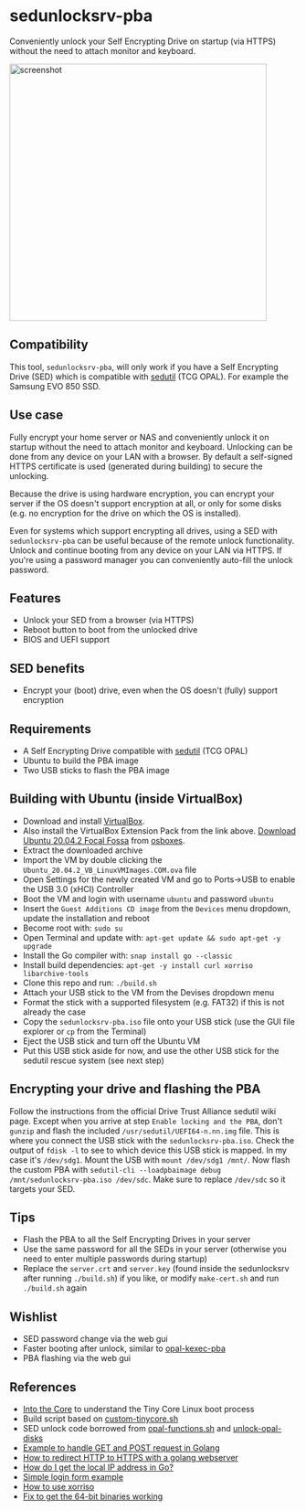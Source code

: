 # sedunlocksrv-pba
Conveniently unlock your Self Encrypting Drive on startup (via HTTPS) without the need to attach monitor and keyboard.

<img width="450" alt="screenshot" src="https://user-images.githubusercontent.com/2871973/118311084-ba41f400-b4ef-11eb-987d-13834a31c034.png">

## Compatibility
This tool, `sedunlocksrv-pba`, will only work if you have a Self Encrypting Drive (SED) which is compatible with [sedutil](https://github.com/Drive-Trust-Alliance/sedutil) (TCG OPAL). For example the Samsung EVO 850 SSD.

## Use case
Fully encrypt your home server or NAS and conveniently unlock it on startup without the need to attach monitor and keyboard. Unlocking can be done from any device on your LAN with a browser. By default a self-signed HTTPS certificate is used (generated during building) to secure the unlocking.

Because the drive is using hardware encryption, you can encrypt your server if the OS doesn't support encryption at all, or only for some disks (e.g. no encryption for the drive on which the OS is installed).

Even for systems which support encrypting all drives, using a SED with `sedunlocksrv-pba` can be useful because of the remote unlock functionality. Unlock and continue booting from any device on your LAN via HTTPS. If you're using a password manager you can conveniently auto-fill the unlock password.

## Features
- Unlock your SED from a browser (via HTTPS)
- Reboot button to boot from the unlocked drive
- BIOS and UEFI support

## SED benefits
- Encrypt your (boot) drive, even when the OS doesn't (fully) support encryption

## Requirements
- A Self Encrypting Drive compatible with [sedutil](https://github.com/Drive-Trust-Alliance/sedutil) (TCG OPAL)
- Ubuntu to build the PBA image
- Two USB sticks to flash the PBA image

## Building with Ubuntu (inside VirtualBox)
- Download and install [VirtualBox](https://www.virtualbox.org/wiki/Downloads).
- Also install the VirtualBox Extension Pack from the link above.
[Download Ubuntu 20.04.2 Focal Fossa](https://sourceforge.net/projects/linuxvmimages/files/VirtualBox/U/20.04/Ubuntu_20.04.2_VB.zip/download) from [osboxes](https://www.linuxvmimages.com/images/ubuntu-2004).
- Extract the downloaded archive
- Import the VM by double clicking the `Ubuntu_20.04.2_VB_LinuxVMImages.COM.ova` file
- Open Settings for the newly created VM and go to Ports->USB to enable the USB 3.0 (xHCI) Controller
- Boot the VM and login with username `ubuntu` and password `ubuntu`
- Insert the `Guest Additions CD image` from the `Devices` menu dropdown, update the installation and reboot
- Become root with: `sudo su`
- Open Terminal and update with: `apt-get update && sudo apt-get -y upgrade`
- Install the Go compiler with: `snap install go --classic`
- Install build dependencies: `apt-get -y install curl xorriso libarchive-tools`
- Clone this repo and run: `./build.sh`
- Attach your USB stick to the VM from the Devises dropdown menu
- Format the stick with a supported filesystem (e.g. FAT32) if this is not already the case
- Copy the `sedunlocksrv-pba.iso` file onto your USB stick (use the GUI file explorer or `cp` from the Terminal)
- Eject the USB stick and turn off the Ubuntu VM
- Put this USB stick aside for now, and use the other USB stick for the sedutil rescue system (see next step)

## Encrypting your drive and flashing the PBA
Follow the instructions from the official Drive Trust Alliance sedutil wiki page. Except when you arrive at step `Enable locking and the PBA`, don't `gunzip` and flash the included `/usr/sedutil/UEFI64-n.nn.img` file. This is where you connect the USB stick with the `sedunlocksrv-pba.iso`. Check the output of `fdisk -l` to see to which device this USB stick is mapped. In my case it's `/dev/sdg1`. Mount the USB with `mount /dev/sdg1 /mnt/`. Now flash the custom PBA with `sedutil-cli --loadpbaimage debug /mnt/sedunlocksrv-pba.iso /dev/sdc`. Make sure to replace `/dev/sdc` so it targets your SED.

## Tips
- Flash the PBA to all the Self Encrypting Drives in your server
- Use the same password for all the SEDs in your server (otherwise you need to enter multiple passwords during startup)
- Replace the `server.crt` and `server.key` (found inside the sedunlocksrv after running `./build.sh`) if you like, or modify `make-cert.sh` and run `./build.sh` again

## Wishlist
- SED password change via the web gui
- Faster booting after unlock, similar to [opal-kexec-pba](https://github.com/jnohlgard/opal-kexec-pba)
- PBA flashing via the web gui

## References
- [Into the Core](http://www.tinycorelinux.net/corebook.pdf) to understand the Tiny Core Linux boot process
- Build script based on [custom-tinycore.sh](https://gist.github.com/dankrause/2a9ed5ed30fa7f9aaaa2)
- SED unlock code borrowed from [opal-functions.sh](https://github.com/rear/rear/blob/6a3d0b4d5e73c69a62ce0bd209b2b38ffb462569/usr/share/rear/lib/opal-functions.sh) and [unlock-opal-disks](https://github.com/rear/rear/blob/6a3d0b4d5e73c69a62ce0bd209b2b38ffb462569/usr/share/rear/skel/default/etc/scripts/unlock-opal-disks)
- [Example to handle GET and POST request in Golang](https://www.golangprograms.com/example-to-handle-get-and-post-request-in-golang.html)
- [How to redirect HTTP to HTTPS with a golang webserver](https://gist.github.com/d-schmidt/587ceec34ce1334a5e60)
- [How do I get the local IP address in Go?](https://stackoverflow.com/a/37382208/)
- [Simple login form example](https://www.w3schools.com/howto/howto_css_login_form.asp)
- [How to use xorriso](https://github.com/ivandavidov/minimal/blob/master/src/14_generate_iso.sh)
- [Fix to get the 64-bit binaries working](http://forum.tinycorelinux.net/index.php?topic=19607.0)
